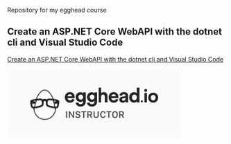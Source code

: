Repository for my egghead course

## Create an ASP.NET Core WebAPI with the dotnet cli and Visual Studio Code

[Create an ASP.NET Core WebAPI with the dotnet cli and Visual Studio Code](https://egghead.io/lessons/angular-create-an-asp-net-core-webapi-with-the-dotnet-cli-and-visual-studio-code)

![instructor-medium-5@2x.png](.github/instructor-medium-5@2x.png)
